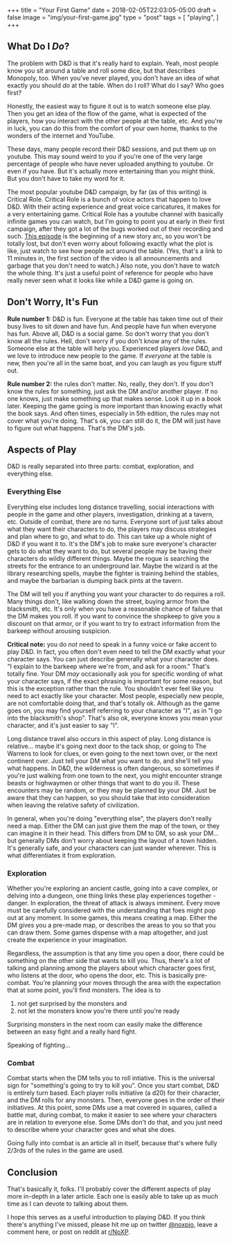 +++
title = "Your First Game"
date = 2018-02-05T22:03:05-05:00
draft = false
image = "img/your-first-game.jpg"
type = "post"
tags = [
    "playing",
 ]
+++

## What Do I *Do*?

The problem with D&D is that it's really hard to explain.  Yeah, most people
know you sit around a table and roll some dice, but that describes Monopoly,
too.  When you've never played, you don't have an idea of what exactly you
should *do* at the table.  When do I roll?  What do I say?  Who goes first?

Honestly, the easiest way to figure it out is to watch someone else play.  Then
you get an idea of the flow of the game, what is expected of the players, how
you interact with the other people at the table, etc.  And you're in luck, you
can do this from the comfort of your own home, thanks to the wonders of the
internet and YouTube.

These days, many people record their D&D sessions, and put them up on youtube.
This may sound weird to you if you're one of the very large percentage of people
who have never uploaded anything to youtube.  Or even if you have.  But it's
actually more entertaining than you might think.  But you don't have to take my
word for it.  

The most popular youtube D&D campaign, by far (as of this writing) is Critical
Role.  Critical Role is a bunch of voice actors that happen to love D&D. With
their acting experience and great voice caricatures, it makes for a very
entertaining game.  Critical Role has a youtube channel with basically infinite
games you can watch, but I'm going to point you at early in their first
campaign, after they got a lot of the bugs worked out of their recording and
such.  [This
episode](https://www.youtube.com/watch?v=kre27f30IVs&index=24&list=PL7atuZxmT954bCkC062rKwXTvJtcqFB8i&t=11m12s)
is the beginning of a new story arc, so you won't be totally lost, but don't
even worry about following exactly what the plot is like, just watch to see how
people act around the table.  (Yes, that's a link to 11 minutes in, the first
section of the video is all announcements and garbage that you don't need to
watch.)  Also note, you don't have to watch the whole thing.  It's just a useful
point of reference for people who have really never seen what it looks like
while a D&D game is going on.

## Don't Worry, It's Fun

**Rule number 1:** D&D is fun.  Everyone at the table has taken time out of their
busy lives to sit down and have fun.  And people have fun when everyone has fun.
Above all, D&D is a social game.  So don't worry that you don't know all the
rules.  Hell, don't worry if you don't know any of the rules.  Someone else at
the table will help you.  Experienced players *love* D&D, and we love to
introduce new people to the game.  If *everyone* at the table is new, then
you're all in the same boat, and you can laugh as you figure stuff out.  

**Rule number 2:** the rules don't matter.  No, really, they don't.  If you don't
know the rules for something, just ask the DM and/or another player.  If no one
knows, just make something up that makes sense.  Look it up in a book later.
Keeping the game going is more important than knowing exactly what the book
says.  And often times, especially in 5th edition, the rules may not cover what
you're doing.  That's ok, you can still do it, the DM will just have to figure
out what happens.  That's the DM's job.

## Aspects of Play

D&D is really separated into three parts: combat, exploration, and everything
else. 

### **Everything Else**

Everything else includes long distance travelling, social interactions
with people in the game and other players, investigation, drinking at a tavern,
etc. Outside of combat, there are no turns.  Everyone sort of just talks about
what they want their characters to do, the players may discuss strategies and
plan where to go, and what to do.  This can take up a whole night of D&D if you
want it to.  It's the DM's job to make sure everyone's character gets to do what
they want to do, but several people may be having their characters do wildly
different things. Maybe the rogue is searching the streets for the entrance to
an underground lair.  Maybe the wizard is at the library researching spells,
maybe the fighter is training behind the stables, and maybe the barbarian is
dumping back pints at the tavern.  

The DM will tell you if anything you want your character to do requires a roll.
Many things don't, like walking down the street, buying armor from the
blacksmith, etc.  It's only when you have a reasonable chance of failure that
the DM makes you roll.  If you want to convince the shopkeep to give you a
discount on that armor, or if you want to try to extract information from the
barkeep without arousing suspicion.

**Critical note:** you do *not* need to speak in a funny voice or fake accent to
play D&D.  In fact, you often don't even need to tell the DM exactly what your
character says.  You can just describe generally what your character does.  "I
explain to the barkeep where we're from, and ask for a room."  That's totally
fine.  Your DM *may* occasionally ask you for specific wording of what your
character says, if the exact phrasing is important for some reason, but this is
the exception rather than the rule.  You shouldn't ever feel like you need to
act exactly like your character.  Most people, especially new people, are not
comfortable doing that, and that's totally ok.  Although as the game goes on,
you may find yourself referring to your character as "I", as in "I go into the
blacksmith's shop".  That's also ok, everyone knows you mean your character, and
it's just easier to say "I".

Long distance travel also occurs in this aspect of play.  Long distance is
relative... maybe it's going next door to the tack shop, or going to The Warrens
to look for clues, or even going to the next town over, or the next continent
over.  Just tell your DM what you want to do, and she'll tell you what happens.
In D&D, the wilderness is often dangerous, so sometimes if you're just walking
from one town to the next, you might encounter strange beasts or highwaymen or
other things that want to do you ill.  These encounters may be random, or they
may be planned by your DM.  Just be aware that they can happen, so you should
take that into consideration when leaving the relative safety of civilization.

In general, when you're doing "everything else", the players don't really need a
map.  Either the DM can just give them the map of the town, or they can imagine
it in their head.  This differs from DM to DM, so ask your DM... but generally
DMs don't worry about keeping the layout of a town hidden.  It's generally safe,
and your characters can just wander wherever.  This is what differentiates it
from exploration.

### **Exploration**

Whether you're exploring an ancient castle, going into a cave complex, or
delving into a dungeon, one thing links these play experiences together -
danger.  In exploration, the threat of attack is always imminent.  Every move
must be carefully considered with the understanding that foes might pop out at
any moment.  In some games, this means creating a map.  Either the DM gives you
a pre-made map, or describes the areas to you so that you can draw them.  Some
games dispense with a map altogether, and just create the experience in your
imagination.  

Regardless, the assumption is that any time you open a door, there could be
something on the other side that wants to kill you.  Thus, there's a lot of
talking and planning among the players about which character goes first, who
listens at the door, who opens the door, etc.  This is basically pre-combat.
You're planning your moves through the area with the expectation that at some
point, you'll find monsters.  The idea is to 

1. not get surprised by the monsters and 
2. not let the monsters know you're there until you're ready

Surprising monsters in the next room can easily make the difference between an
easy fight and a really hard fight.

Speaking of fighting...

### **Combat**

Combat starts when the DM tells you to roll intiative. This is the universal
sign for "something's going to try to kill you".  Once you start combat, D&D is
entirely turn based.  Each player rolls initiative (a d20) for their character,
and the DM rolls for any monsters.  Then, everyone goes in the order of their
initiatives.  At this point, some DMs use a mat covered in squares, called a
battle mat, during combat, to make it easier to see where your characters are in
relation to everyone else. Some DMs don't do that, and you just need to describe
where your character goes and what she does.

Going fully into combat is an article all in itself, because that's where fully
2/3rds of the rules in the game are used.

## Conclusion

That's basically it, folks.  I'll probably cover the different aspects of play
more in-depth in a later article.  Each one is easily able to take up as much
time as I can devote to talking about them.

I hope this serves as a useful introduction to playing D&D.  If you think
there's anything I've missed, please hit me up on twitter
[@noxpio](https://twitter.com/noxpio), leave a comment here, or post on reddit
at [r/NoXP](https://reddit.com/r/NoXP).
